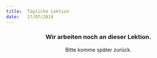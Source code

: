 ```yaml
---
title:  Tägliche Lektion
date:   17/07/2018
---
```


### <center>Wir arbeiten noch an dieser Lektion.</center>
<center>Bitte komme später zurück.</center>